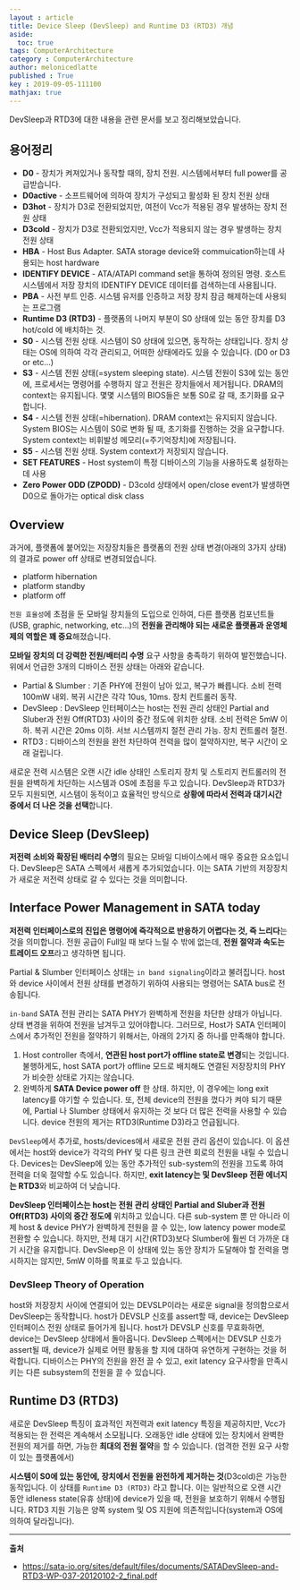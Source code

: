 ```yaml
---
layout : article
title: Device Sleep (DevSleep) and Runtime D3 (RTD3) 개념
aside:
  toc: true
tags: ComputerArchitecture
category : ComputerArchitecture
author: melonicedlatte
published : True
key : 2019-09-05-111100
mathjax: true
---
```


DevSleep과 RTD3에 대한 내용을 관련 문서를 보고 정리해보았습니다. 

## 용어정리
- **D0** - 장치가 켜져있거나 동작할 때의, 장치 전원. 시스템에서부터 full power를 공급받습니다.
- **D0active** - 소프트웨어에 의하여 장치가 구성되고 활성화 된 장치 전원 상태
- **D3hot** - 장치가 D3로 전환되었지만, 여전이 Vcc가 적용된 경우 발생하는 장치 전원 상태
- **D3cold** - 장치가 D3로 전환되었지만, Vcc가 적용되지 않는 경우 발생하는 장치 전원 상태
- **HBA** - Host Bus Adapter. SATA storage device와 commuication하는데 사용되는 host hardware
- **IDENTIFY DEVICE** - ATA/ATAPI command set을 통하여 정의된 명령. 호스트 시스템에서 저장 장치의 IDENTIFY DEVICE 데이터를 검색하는데 사용됩니다. 
- **PBA** - 사전 부트 인증. 시스템 유저를 인증하고 저장 장치 잠금 해제하는데 사용되는 프로그램
- **Runtime D3 (RTD3)** - 플랫폼의 나머지 부분이 S0 상태에 있는 동안 장치를 D3 hot/cold 에 배치하는 것.
- **S0** - 시스템 전원 상태. 시스템이 S0 상태에 있으면, 동작하는 상태입니다. 장치 상태는 OS에 의하여 각각 관리되고, 어떠한 상태에라도 있을 수 있습니다. (D0 or D3 or etc...)
- **S3** - 시스템 전원 상태(=system sleeping state). 시스템 전원이 S3에 있는 동안에, 프로세서는 명령어를 수행하지 않고 전원은 장치들에서 제거됩니다. DRAM의 context는 유지됩니다. 몇몇 시스템의 BIOS들은 보통 S0로 갈 때, 초기화를 요구합니다.
- **S4** - 시스템 전원 상태(=hibernation). DRAM context는 유지되지 않습니다. System BIOS는 시스템이 S0로 변화 될 때, 초기화를 진행하는 것을 요구합니다. System context는 비휘발성 메모리(=주기억장치)에 저장됩니다.
- **S5** - 시스템 전원 상태. System context가 저장되지 않습니다.
- **SET FEATURES** - Host system이 특정 디바이스의 기능을 사용하도록 설정하는데 사용
- **Zero Power ODD (ZPODD)** - D3cold 상태에서 open/close event가 발생하면 D0으로 돌아가는 optical disk class

## Overview
과거에, 플랫폼에 붙어있는 저장장치들은 플랫폼의 전원 상태 변경(아래의 3가지 상태)의 결과로 power off 상태로 변경되었습니다.

- platform hibernation
- platform standby
- platform off

`전원 효율성`에 초점을 둔 모바일 장치들의 도입으로 인하여, 다른 플랫폼 컴포넌트들(USB, graphic, networking, etc...)의 **전원을 관리해야 되는 새로운 플랫폼과 운영체제의 역할은 꽤 중요**해졌습니다. 

**모바일 장치의 더 강력한 전원/배터리 수명** 요구 사항을 충족하기 위하여 발전했습니다. 위에서 언급한 3개의 디바이스 전원 상태는 아래와 같습니다.

- Partial & Slumber : 기존 PHY에 전원이 남아 있고, 복구가 빠릅니다. 소비 전력 100mW 내외. 복귀 시간은 각각 10us, 10ms. 장치 컨트롤러 동작.
- DevSleep : DevSleep 인터페이스는 host는 전원 관리 상태인 Partial and Sluber과 전원 Off(RTD3) 사이의 중간 정도에 위치한 상태. 소비 전력은 5mW 이하. 복귀 시간은 20ms 이하. 서브 시스템까지 절전 관리 가능. 장치 컨트롤러 절전.
- RTD3 : 디바이스의 전원을 완전 차단하여 전력을 많이 절약하지만, 복구 시간이 오래 걸립니다. 

새로운 전력 시스템은 오랜 시간 idle 상태인 스토리지 장치 및 스토리지 컨트롤러의 전원을 완벽하게 차단하는 시스템과 OS에 초점을 두고 있습니다. DevSleep과 RTD3가 모두 지원되면, 시스템이 동적이고 효율적인 방식으로 **상황에 따라서 전력과 대기시간 중에서 더 나은 것을 선택**합니다.

## Device Sleep (DevSleep)
**저전력 소비와 확장된 배터리 수명**의 필요는 모바일 디바이스에서 매우 중요한 요소입니다. DevSleep은 SATA 스펙에서 새롭게 추가되었습니다. 이는 SATA 기반의 저장장치가 새로운 저전력 상태로 갈 수 있다는 것을 의미합니다. 

## Interface Power Management in SATA today
**저전력 인터페이스로의 진입은 명령어에 즉각적으로 반응하기 어렵다는 것, 즉 느리다**는 것을 의미합니다. 전원 공급이 Full일 때 보다 느릴 수 밖에 없는데, **전원 절약과 속도는 트레이드 오프**라고 생각하면 됩니다. 

Partial & Slumber 인터페이스 상태는 `in band signaling`이라고 불려집니다. host와 device 사이에서 전원 상태를 변경하기 위하여 사용되는 명령어는 SATA bus로 전송됩니다. 

`in-band` SATA 전원 관리는 SATA PHY가 완벽하게 전원을 차단한 상태가 아닙니다. 상태 변경을 위하여 전원을 남겨두고 있어야합니다. 그러므로, Host가 SATA 인터페이스에서 추가적인 전원을 절약하기 위해서는, 아래의 2가지 중 하나를 만족해야 합니다.

1. Host controller 측에서, **연관된 host port가 offline state로 변경**되는 것입니다. 불행하게도, host SATA port가 offline 모드로 배치해도 연결된 저장장치의 PHY가 비슷한 상태로 가지는 않습니다.
2. 완벽하게 **SATA Device power off** 한 상태. 하지만, 이 경우에는 long exit latency를 야기할 수 있습니다. 또, 전체 device의 전원을 껐다가 켜야 되기 때문에, Partial 나 Slumber 상태에서 유지하는 것 보다 더 많은 전력을 사용할 수 있습니다. device 전원의 제거는 RTD3(Runtime D3)라고 언급됩니다. 

`DevSleep`에서 추가로, hosts/devices에서 새로운 전원 관리 옵션이 있습니다. 이 옵션에서는 host와 device가 각각의 PHY 및 다른 링크 관련 회로의 전원을 내릴 수 있습니다. Devices는 DevSleep에 있는 동안 추가적인 sub-system의 전원을 끄도록 하여 전력을 더욱 절약할 수도 있습니다. 하지만, **exit latency는 및 DevSleep 전환 에너지는 RTD3**와 비교하여 더 낮습니다.

**DevSleep 인터페이스는 host는 전원 관리 상태인 Partial and Sluber과 전원 Off(RTD3) 사이의 중간 정도에** 위치하고 있습니다. 다른 sub-system 뿐 만 아니라 이제 host & device PHY가 완벽하게 전원을 끌 수 있는, low latency power mode로 전환할 수 있습니다. 하지만, 전체 대기 시간(RTD3)보다 Slumber에 훨씬 더 가까운 대기 시간을 유지합니다. DevSleep은 이 상태에 있는 동안 장치가 도달해야 할 전력을 명시하지는 않지만, 5mW 이하를 목표로 두고 있습니다.

### DevSleep Theory of Operation
host와 저장장치 사이에 연결되어 있는 DEVSLP이라는 새로운 signal을 정의함으로서 DevSleep는 동작합니다. host가 DEVSLP 신호를 assert할 때, device는 DevSleep 인터페이스 전원 상태로 들어가게 됩니다. host가 DEVSLP 신호를 무효화하면, device는 DevSleep 상태에서 돌아옵니다. DevSleep 스펙에서는 DEVSLP 신호가 assert될 때, device가 실제로 어떤 활동을 할 지에 대하여 유연하게 구현하는 것을 허락합니다. 디바이스는 PHY의 전원을 완전 끌 수 있고, exit latency 요구사항을 만족시키는 다른 subsystem의 전원을 끌 수 있습니다. 

## Runtime D3 (RTD3)
새로운 DevSleep 특징이 효과적인 저전력과 exit latency 특징을 제공하지만, Vcc가 적용되는 한 전력은 계속해서 소모됩니다. 오래동안 idle 상태에 있는 장치에서 완벽한 전원의 제거를 하면, 가능한 **최대의 전원 절약**을 할 수 있습니다. (엄격한 전원 요구 사항이 있는 플랫폼에서)

**시스템이 S0에 있는 동안에, 장치에서 전원을 완전하게 제거하는 것**(D3cold)은 가능한 동작입니다. 이 상태를 `Runtime D3 (RTD3)` 라고 합니다. 이는 일반적으로 오랜 시간 동안 idleness state(유휴 상태)에 device가 있을 때, 전원을 보호하기 위해서 수행됩니다. RTD3 지원 기능은 양쪽 system 및 OS 지원에 의존적입니다(system과 OS에 의하여 달라집니다).

---
**출처**
- https://sata-io.org/sites/default/files/documents/SATADevSleep-and-RTD3-WP-037-20120102-2_final.pdf
